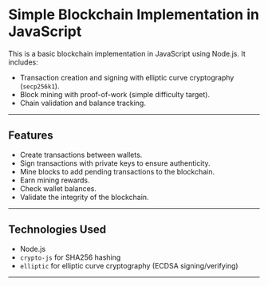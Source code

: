 # Simple Blockchain Implementation in JavaScript

This is a basic blockchain implementation in JavaScript using Node.js. It includes:

- Transaction creation and signing with elliptic curve cryptography (`secp256k1`).
- Block mining with proof-of-work (simple difficulty target).
- Chain validation and balance tracking.

---

## Features

- Create transactions between wallets.
- Sign transactions with private keys to ensure authenticity.
- Mine blocks to add pending transactions to the blockchain.
- Earn mining rewards.
- Check wallet balances.
- Validate the integrity of the blockchain.

---

## Technologies Used

- Node.js
- `crypto-js` for SHA256 hashing
- `elliptic` for elliptic curve cryptography (ECDSA signing/verifying)

---
   
